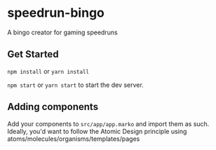 # speedrun-bingo
A bingo creator for gaming speedruns

## Get Started
`npm install` or `yarn install`

`npm start` or `yarn start` to start the dev server.

## Adding components
Add your components to `src/app/app.marko` and import them as such. Ideally, you'd want to follow the Atomic Design principle using atoms/molecules/organisms/templates/pages
